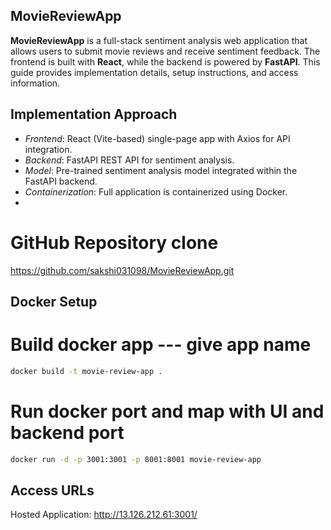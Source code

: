 
## MovieReviewApp

**MovieReviewApp** is a full-stack sentiment analysis web application that allows users to submit movie reviews and receive sentiment feedback. The frontend is built with **React**, while the backend is powered by **FastAPI**. This guide provides implementation details, setup instructions, and access information.


##  Implementation Approach

- *Frontend*: React (Vite-based) single-page app with Axios for API integration.
- *Backend*: FastAPI REST API for sentiment analysis.
- *Model*: Pre-trained sentiment analysis model integrated within the FastAPI backend.
- *Containerization*: Full application is containerized using Docker.
- 
# GitHub Repository clone

https://github.com/sakshi031098/MovieReviewApp.git

## Docker Setup

# Build docker app --- give app name


```bash 
docker build -t movie-review-app .
```

# Run docker port and map with UI and backend port

```bash 
docker run -d -p 3001:3001 -p 8001:8001 movie-review-app
```

## Access URLs

Hosted Application: http://13.126.212.61:3001/






